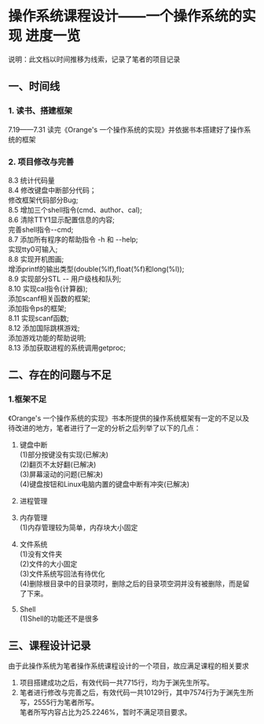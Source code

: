 # 操作系统课程设计——一个操作系统的实现 进度一览
说明：此文档以时间推移为线索，记录了笔者的项目记录

## 一、时间线
### 1. 读书、搭建框架
7.19——7.31 读完《Orange's 一个操作系统的实现》并依据书本搭建好了操作系统的框架  
### 2. 项目修改与完善
8.3   统计代码量  
8.4   修改键盘中断部分代码；  
      修改框架代码部分Bug;  
8.5   增加三个shell指令(cmd、author、cal);  
8.6   清除TTY1显示配置信息的内容;  
      完善shell指令--cmd;  
8.7   添加所有程序的帮助指令  -h 和 --help;  
      实现tty0可输入;  
8.8   实现开机图画;  
      增添printf的输出类型(double(%lf),float(%f)和long(%l));  
8.9   实现部分STL -- 用户级栈和队列;  
8.10  实现cal指令(计算器);  
      添加scanf相关函数的框架;  
      添加指令ps的框架;  
8.11  实现scanf函数;  
8.12  添加国际跳棋游戏;  
      添加游戏功能的帮助说明;  
8.13  添加获取进程的系统调用getproc;  


## 二、存在的问题与不足
### 1.框架不足
《Orange's 一个操作系统的实现》书本所提供的操作系统框架有一定的不足以及待改进的地方，笔者进行了一定的分析之后列举了以下的几点：  

1. 键盘中断  
(1)部分按键没有实现(已解决)  
(2)翻页不太好翻(已解决)  
(3)屏幕滚动的问题(已解决)  
(4)键盘按钮和Linux电脑内置的键盘中断有冲突(已解决)  

2. 进程管理  

3. 内存管理  
(1)内存管理较为简单，内存块大小固定  

4. 文件系统  
(1)没有文件夹  
(2)文件的大小固定  
(3)文件系统写回法有待优化  
(4)删除根目录中的目录项时，删除之后的目录项空洞并没有被删除，而是留了下来。  

5. Shell  
(1)Shell的功能还不是很多  

## 三、课程设计记录
由于此操作系统为笔者操作系统课程设计的一个项目，故应满足课程的相关要求  
1. 项目搭建成功之后，有效代码一共7715行，均为于渊先生所写。  
2. 笔者进行修改与完善之后，有效代码一共10129行，其中7574行为于渊先生所写，2555行为笔者所写。  
笔者所写内容占比为25.2246%，暂时不满足项目要求。  
















